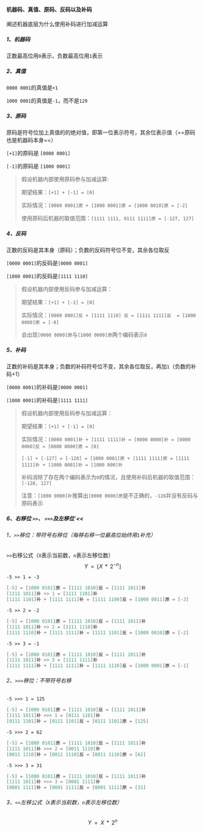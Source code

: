 #### 机器码、真值、原码、反码以及补码

阐述机器底层为什么使用补码进行加减运算

##### 1、机器码

正数最高位用`0`表示，负数最高位用`1`表示

##### 2、真值

`0000 0001`的真值是`+1`

`1000 0001`的真值是`-1`，而不是`129`

##### 3、原码

原码是符号位加上真值的的绝对值，即第一位表示符号，其余位表示值（==原码也是机器码本身==）

`[+1]`的原码是 `[0000 0001]`

`[-1]`的原码是 `[1000 0001]`

> 假设机器内部使用原码参与加减运算:
>
> 期望结果：`[+1] + [-1] = [0] `
>
> 实际情况：`[0000 0001]原 + [1000 0001]原 = [1000 0010]原 = [-2]`
>
> 使用原码后机器的取值范围：`[1111 1111, 0111 1111]原 = [-127, 127]`

##### 4、反码

正数的反码是其本身（原码）；负数的反码符号位不变，其余各位取反

`[0000 0001]`的反码是`[0000 0001]`

`[1000 0001]`的反码是`[1111 1110]`

> 假设机器内部使用反码参与加减运算：
>
> 期望结果：`[+1] + [-1] = [0]`
>
> 实际情况：`[0000 0001]反 + [1111 1110] 反 = [1111 1111]反  = [1000 0000]原 = [-0]`
>
> 会出现`[0000 0000]原`与`[1000 0000]原`两个编码表示`0`

##### 5、补码

正数的补码是其本身；负数的补码符号位不变，其余各位取反，再加`1`（负数的补码+1）

`[0000 0001]`的补码是`[0000 0001]`

`[1000 0001]`的补码是`[1111 1111]`

> 假设机器内部使用反码参与加减运算：
>
> 期望结果：`[+1] + [-1] = [0]`
>
> 实际情况：`[0000 0001]补 + [1111 1111]补 = [0000 0000]补 = [0000 0000]反 = [0000 0000]原 = [0]`
>
> `[-1] + [-127] = [-128] = [1000 0001]原 + [1111 1111]原 = [1111 1111]补 + [1000 0001]补 = [1000 000]补`
>
> 补码消除了存在两个编码表示为`0`的情况，且使用补码后机器的取值范围：`[-128, 127]`
>
> 注意：`[1000 0000]补`推算出`[0000 0000]原`是不正确的，`-128`并没有反码与原码表示

##### 6、右移位 `>>`、 `>>>`及左移位`<<

###### 1、`>>`移位：带符号右移位（每移右移一位最高位始终用`1`补充）

`>>`右移公式（`X`表示当前数，`n`表示左移位数）
$$
{Y\text{ }=\text{ }{ \left\lfloor {X\text{ }*\text{ }2\mathop{{}}\nolimits^{{-n}}} \right\rfloor}}
$$

`-5 >> 1 = -3`

```java
[-5] = [1000 0101]原 = [1111 1010]反 = [1111 1011]补
[1111 1011]补 >> 1 = [1111 1101]补
[1111 1101]补 + [1111 1111]补 = [1111 1100]反 = [1000 0011]原 = [-3]
```

`-5 >> 2 = -2`

```java
[-5] = [1000 0101]原 = [1111 1010]反 = [1111 1011]补
[1111 1011]补 >> 2 = [1111 1110]补
[1111 1110]补 + [1111 1111]补 = [1111 1101]反 = [1000 0010]原 = [-2]
```

`-5 >> 3 = -1`

```java
[-5] = [1000 0101]原 = [1111 1010]反 = [1111 1011]补
[1111 1011]补 >> 3 = [1111 1111]补
[1111 1111]补 + [1111 1111]补 = [1111 1110]反 = [1000 0001]原 = [-1]
```

###### 2、`>>>`移位：不带符号右移

`-5 >>> 1 = 125`

```java
[-5] = [1000 0101]原 = [1111 1010]反 = [1111 1011]补
[1111 1011]补 >>> 1 = [0111 1101]补
[0111 1101]补 = [0111 1101]反 = [0111 1101]原 = [125]
```

`-5 >>> 2 = 62`

```java
[-5] = [1000 0101]原 = [1111 1010]反 = [1111 1011]补
[1111 1011]补 >>> 2 = [0011 1110]补
[0011 1110]补 = [0011 1110]反 = [0011 1110]原 = [62]
```

`-5 >>> 3 = 31`

```java
[-5] = [1000 0101]原 = [1111 1010]反 = [1111 1011]补
[1111 1011]补 >>> 3 = [0001 1111]补
[0001 1111]补 = [0001 1111]反 = [0001 1111]原 = [31]
```

###### 3、`<<`左移公式（`X`表示当前数，`n`表示左移位数）

$$
{Y\text{ }=\text{ }X\text{ }*\text{ }2\mathop{{}}\nolimits^{{n}}}
$$

